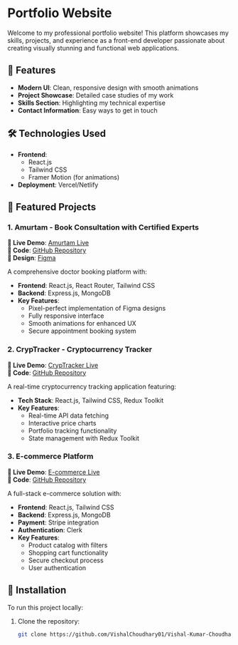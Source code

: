 # Portfolio Website

Welcome to my professional portfolio website! This platform showcases my skills, projects, and experience as a front-end developer passionate about creating visually stunning and functional web applications.

## 🚀 Features

- **Modern UI**: Clean, responsive design with smooth animations
- **Project Showcase**: Detailed case studies of my work
- **Skills Section**: Highlighting my technical expertise
- **Contact Information**: Easy ways to get in touch

## 🛠️ Technologies Used

- **Frontend**: 
  - React.js
  - Tailwind CSS
  - Framer Motion (for animations)
- **Deployment**: Vercel/Netlify

## 🌟 Featured Projects

### 1. Amurtam - Book Consultation with Certified Experts
**🔗 Live Demo**: [Amurtam Live](#)  
**📂 Code**: [GitHub Repository](#)  
**🎨 Design**: [Figma](#)  

A comprehensive doctor booking platform with:
- **Frontend**: React.js, React Router, Tailwind CSS
- **Backend**: Express.js, MongoDB
- **Key Features**:
  - Pixel-perfect implementation of Figma designs
  - Fully responsive interface
  - Smooth animations for enhanced UX
  - Secure appointment booking system

### 2. CrypTracker - Cryptocurrency Tracker
**🔗 Live Demo**: [CrypTracker Live](#)  
**📂 Code**: [GitHub Repository](#)  

A real-time cryptocurrency tracking application featuring:
- **Tech Stack**: React.js, Tailwind CSS, Redux Toolkit
- **Key Features**:
  - Real-time API data fetching
  - Interactive price charts
  - Portfolio tracking functionality
  - State management with Redux Toolkit

### 3. E-commerce Platform
**🔗 Live Demo**: [E-commerce Live](#)  
**📂 Code**: [GitHub Repository](#)  

A full-stack e-commerce solution with:
- **Frontend**: React.js, Tailwind CSS
- **Backend**: Express.js, MongoDB
- **Payment**: Stripe integration
- **Authentication**: Clerk
- **Key Features**:
  - Product catalog with filters
  - Shopping cart functionality
  - Secure checkout process
  - User authentication

## 📌 Installation

To run this project locally:

1. Clone the repository:
   ```bash
   git clone https://github.com/VishalChoudhary01/Vishal-Kumar-Choudhary-frontend-developer.git